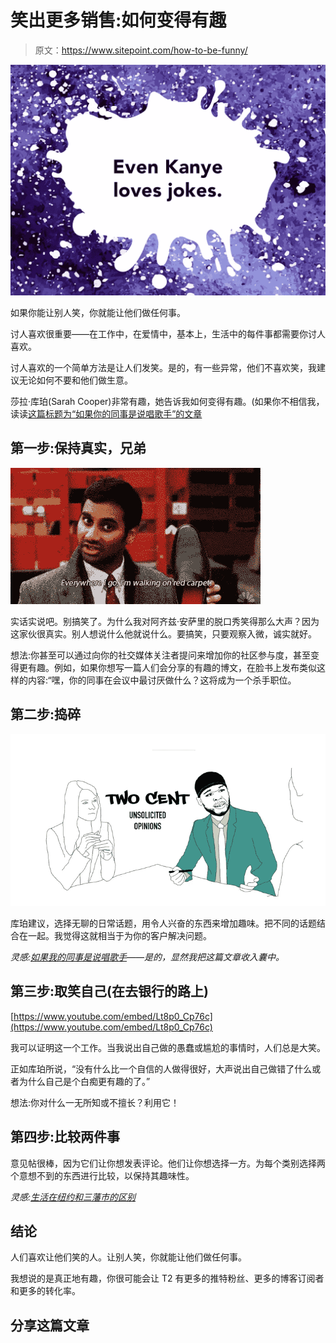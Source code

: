 # 笑出更多销售:如何变得有趣

> 原文：<https://www.sitepoint.com/how-to-be-funny/>

![](img/975f294a15f4d9877809e7ad4a12cc7d.png)

如果你能让别人笑，你就能让他们做任何事。

讨人喜欢很重要——在工作中，在爱情中，基本上，生活中的每件事都需要你讨人喜欢。

讨人喜欢的一个简单方法是让人们发笑。是的，有一些异常，他们不喜欢笑，我建议无论如何不要和他们做生意。

莎拉·库珀(Sarah Cooper)非常有趣，她告诉我如何变得有趣。(如果你不相信我，读读[这篇标题为“如果你的同事是说唱歌手”的文章](https://medium.com/conquering-corporate-america/if-your-coworkers-were-rappers-60435f216656)

## 第一步:保持真实，兄弟

![](img/a39b81c2ce3c46cf2e1950d37840aed2.png)

实话实说吧。别搞笑了。为什么我对阿齐兹·安萨里的脱口秀笑得那么大声？因为这家伙很真实。别人想说什么他就说什么。要搞笑，只要观察入微，诚实就好。

想法:你甚至可以通过向你的社交媒体关注者提问来增加你的社区参与度，甚至变得更有趣。例如，如果你想写一篇人们会分享的有趣的博文，在脸书上发布类似这样的内容:“嘿，你的同事在会议中最讨厌做什么？这将成为一个杀手职位。

## 第二步:捣碎

![](img/b3c080190bcbd33b9c02d17eaeab4142.png)

库珀建议，选择无聊的日常话题，用令人兴奋的东西来增加趣味。把不同的话题结合在一起。我觉得这就相当于为你的客户解决问题。

*灵感:[如果我的同事是说唱歌手](https://medium.com/conquering-corporate-america/if-your-coworkers-were-rappers-60435f216656)——是的，显然我把这篇文章收入囊中。* 

## 第三步:取笑自己(在去银行的路上)

[https://www.youtube.com/embed/Lt8p0_Cp76c](https://www.youtube.com/embed/Lt8p0_Cp76c)

我可以证明这一个工作。当我说出自己做的愚蠢或尴尬的事情时，人们总是大笑。

正如库珀所说，“没有什么比一个自信的人做得很好，大声说出自己做错了什么或者为什么自己是个白痴更有趣的了。”

想法:你对什么一无所知或不擅长？利用它！

## 第四步:比较两件事

意见帖很棒，因为它们让你想发表评论。他们让你想选择一方。为每个类别选择两个意想不到的东西进行比较，以保持其趣味性。

*灵感:[生活在纽约和三藩市的区别](http://thecooperreview.com/difference-between-living-in-new-york-and-san-francisco/)*

## 结论

人们喜欢让他们笑的人。让别人笑，你就能让他们做任何事。

我想说的是真正地有趣，你很可能会让 T2 有更多的推特粉丝、更多的博客订阅者和更多的转化率。

## 分享这篇文章